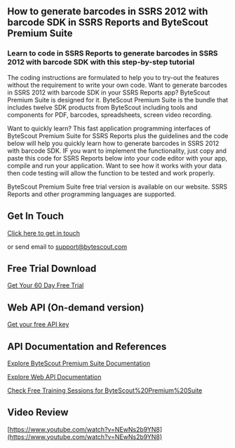 ## How to generate barcodes in SSRS 2012 with barcode SDK in SSRS Reports and ByteScout Premium Suite

### Learn to code in SSRS Reports to generate barcodes in SSRS 2012 with barcode SDK with this step-by-step tutorial

The coding instructions are formulated to help you to try-out the features without the requirement to write your own code. Want to generate barcodes in SSRS 2012 with barcode SDK in your SSRS Reports app? ByteScout Premium Suite is designed for it. ByteScout Premium Suite is the bundle that includes twelve SDK products from ByteScout including tools and components for PDF, barcodes, spreadsheets, screen video recording.

Want to quickly learn? This fast application programming interfaces of ByteScout Premium Suite for SSRS Reports plus the guidelines and the code below will help you quickly learn how to generate barcodes in SSRS 2012 with barcode SDK. IF you want to implement the functionality, just copy and paste this code for SSRS Reports below into your code editor with your app, compile and run your application. Want to see how it works with your data then code testing will allow the function to be tested and work properly.

ByteScout Premium Suite free trial version is available on our website. SSRS Reports and other programming languages are supported.

## Get In Touch

[Click here to get in touch](https://bytescout.zendesk.com/hc/en-us/requests/new?subject=ByteScout%20Premium%20Suite%20Question)

or send email to [support@bytescout.com](mailto:support@bytescout.com?subject=ByteScout%20Premium%20Suite%20Question) 

## Free Trial Download

[Get Your 60 Day Free Trial](https://bytescout.com/download/web-installer?utm_source=github-readme)

## Web API (On-demand version)

[Get your free API key](https://pdf.co/documentation/api?utm_source=github-readme)

## API Documentation and References

[Explore ByteScout Premium Suite Documentation](https://bytescout.com/documentation/index.html?utm_source=github-readme)

[Explore Web API Documentation](https://pdf.co/documentation/api?utm_source=github-readme)

[Check Free Training Sessions for ByteScout%20Premium%20Suite](https://academy.bytescout.com/)

## Video Review

[https://www.youtube.com/watch?v=NEwNs2b9YN8](https://www.youtube.com/watch?v=NEwNs2b9YN8)